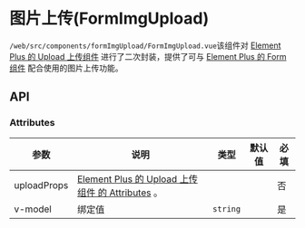 # 图片上传(FormImgUpload)

`/web/src/components/formImgUpload/FormImgUpload.vue`该组件对 [Element Plus 的 Upload 上传组件](https://element-plus.org/zh-CN/component/upload.html) 进行了二次封装，提供了可与 [Element Plus 的 Form 组件](https://element-plus.org/zh-CN/component/form.html) 配合使用的图片上传功能。

## API

### Attributes

| 参数        | 说明                                                                                                                        | 类型     | 默认值 | 必填 |
| ----------- | --------------------------------------------------------------------------------------------------------------------------- | -------- | ------ | ---- |
| uploadProps | [Element Plus 的 Upload 上传组件 的 Attributes](https://element-plus.org/zh-CN/component/upload.html#%E5%B1%9E%E6%80%A7) 。 |          |        | 否   |
| v-model     | 绑定值                                                                                                                      | `string` |        | 是   |

